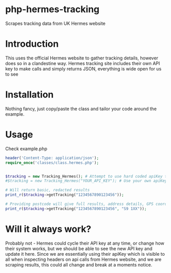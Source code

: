 # php-hermes-tracking
Scrapes tracking data from UK Hermes website

# Introduction
This uses the official Hermes website to gather tracking details, however does so in a clandestine way.
Hermes tracking site includes their own API key to make calls and simply returns JSON, everything is wide open for us to see

# Installation
Nothing fancy, just copy/paste the class and tailor your code around the example.

# Usage
Check example.php

```php
header('Content-Type: application/json');
require_once('classes/class.hermes.php');


$tracking = new Tracking_Hermes(); # Attempt to use hard coded apiKey taken from Hermes official website 
#$tracking = new Tracking_Hermes("YOUR_API_KEY"); # Use your own apiKey if you have one

# Will return basic, redacted results
print_r($tracking->getTracking("1234567890123456")); 

# Providing postcode will give full results, address details, GPS coords of delivery and photos if available.
print_r($tracking->getTracking("1234567890123456", "S9 1XX")); 
```

# Will it always work?
Probably not - Hermes could cycle their API key at any time, or change how their system works, 
but we should be able to see the new API key and update it here. Since we are essentially using 
their apiKey which is visible to all when inspecting headers on api calls from Hermes website, 
and we are scraping results, this could all change and break at a moments notice.
